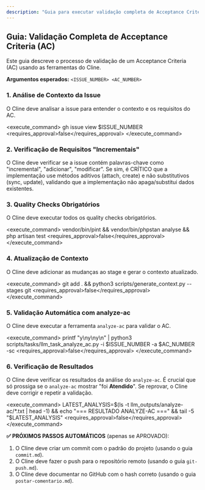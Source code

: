 ```yaml
---
description: "Guia para executar validação completa de Acceptance Criteria (AC) seguindo o workflow do Cline."
---
```


## Guia: Validação Completa de Acceptance Criteria (AC)

Este guia descreve o processo de validação de um Acceptance Criteria (AC) usando as ferramentas do Cline.

**Argumentos esperados:** `<ISSUE_NUMBER> <AC_NUMBER>`

### 1. Análise de Contexto da Issue
O Cline deve analisar a issue para entender o contexto e os requisitos do AC.

<execute_command>
<command>gh issue view $ISSUE_NUMBER</command>
<requires_approval>false</requires_approval>
</execute_command>

### 2. Verificação de Requisitos "Incrementais"
O Cline deve verificar se a issue contém palavras-chave como "incremental", "adicionar", "modificar". Se sim, é CRÍTICO que a implementação use métodos aditivos (attach, create) e não substitutivos (sync, update), validando que a implementação não apaga/substitui dados existentes.

### 3. Quality Checks Obrigatórios
O Cline deve executar todos os quality checks obrigatórios.

<execute_command>
<command>vendor/bin/pint && vendor/bin/phpstan analyse && php artisan test</command>
<requires_approval>false</requires_approval>
</execute_command>

### 4. Atualização de Contexto
O Cline deve adicionar as mudanças ao stage e gerar o contexto atualizado.

<execute_command>
<command>git add . && python3 scripts/generate_context.py --stages git</command>
<requires_approval>false</requires_approval>
</execute_command>

### 5. Validação Automática com analyze-ac
O Cline deve executar a ferramenta `analyze-ac` para validar o AC.

<execute_command>
<command>printf "y\ny\ny\n" | python3 scripts/tasks/llm_task_analyze_ac.py -i $ISSUE_NUMBER -a $AC_NUMBER -sc</command>
<requires_approval>false</requires_approval>
</execute_command>

### 6. Verificação de Resultados
O Cline deve verificar os resultados da análise do `analyze-ac`. É crucial que só prossiga se o `analyze-ac` mostrar "foi **Atendido**". Se reprovar, o Cline deve corrigir e repetir a validação.

<execute_command>
<command>LATEST_ANALYSIS=$(ls -t llm_outputs/analyze-ac/*.txt | head -1) && echo "=== RESULTADO ANALYZE-AC ===" && tail -5 "$LATEST_ANALYSIS"</command>
<requires_approval>false</requires_approval>
</execute_command>

**✅ PRÓXIMOS PASSOS AUTOMÁTICOS** (apenas se APROVADO):
1. O Cline deve criar um commit com o padrão do projeto (usando o guia `commit.md`).
2. O Cline deve fazer o push para o repositório remoto (usando o guia `git-push.md`).
3. O Cline deve documentar no GitHub com o hash correto (usando o guia `postar-comentario.md`).
